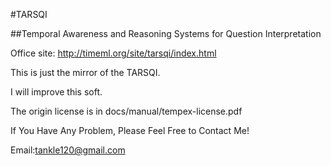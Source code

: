 #TARSQI

##Temporal Awareness and Reasoning Systems for Question Interpretation

Office site: http://timeml.org/site/tarsqi/index.html

This is just the mirror of the TARSQI.

I will improve this soft.

The origin license is in docs/manual/tempex-license.pdf

If You Have Any Problem, Please Feel Free to Contact Me!

Email:tankle120@gmail.com
